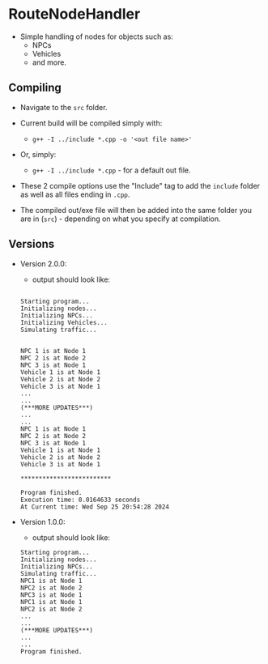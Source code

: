 # RouteNodeHandler

- Simple handling of nodes for objects such as:
    - NPCs
    - Vehicles
    - and more.

## Compiling

- Navigate to the `src` folder.

- Current build will be compiled simply with:
    - `g++ -I ../include *.cpp -o '<out file name>'`
- Or, simply:
    - `g++ -I ../include *.cpp` - for a default out file.

- These 2 compile options use the "Include" tag to add the `include` folder as well as all files ending in `.cpp`.

- The compiled out/exe file will then be added into the same folder you are in (`src`) - depending on what you specify at compilation.

## Versions

- Version 2.0.0:
    - output should look like:

    ````
    
    Starting program...
    Initializing nodes...
    Initializing NPCs...
    Initializing Vehicles...
    Simulating traffic...


    NPC 1 is at Node 1
    NPC 2 is at Node 2
    NPC 3 is at Node 1
    Vehicle 1 is at Node 1
    Vehicle 2 is at Node 2
    Vehicle 3 is at Node 1
    ...
    ...
    (***MORE UPDATES***)
    ...
    ...
    NPC 1 is at Node 1
    NPC 2 is at Node 2
    NPC 3 is at Node 1
    Vehicle 1 is at Node 1
    Vehicle 2 is at Node 2
    Vehicle 3 is at Node 1

    *************************

    Program finished.
    Execution time: 0.0164633 seconds
    At Current time: Wed Sep 25 20:54:28 2024

    ````

- Version 1.0.0:
    - output should look like:

    ````
    Starting program...
    Initializing nodes...
    Initializing NPCs...
    Simulating traffic...
    NPC1 is at Node 1
    NPC2 is at Node 2
    NPC3 is at Node 1
    NPC1 is at Node 1
    NPC2 is at Node 2
    ...
    ...
    (***MORE UPDATES***)
    ...
    ...
    Program finished.
    ````
